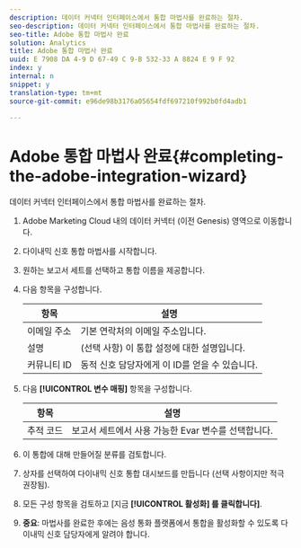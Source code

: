 ```yaml
---
description: 데이터 커넥터 인터페이스에서 통합 마법사를 완료하는 절차.
seo-description: 데이터 커넥터 인터페이스에서 통합 마법사를 완료하는 절차.
seo-title: Adobe 통합 마법사 완료
solution: Analytics
title: Adobe 통합 마법사 완료
uuid: E 7908 DA 4-9 D 67-49 C 9-B 532-33 A 8824 E 9 F 92
index: y
internal: n
snippet: y
translation-type: tm+mt
source-git-commit: e96de98b3176a05654fdf697210f992b0fd4adb1

---
```



# Adobe 통합 마법사 완료{#completing-the-adobe-integration-wizard}

데이터 커넥터 인터페이스에서 통합 마법사를 완료하는 절차.

1. Adobe Marketing Cloud 내의 데이터 커넥터 (이전 Genesis) 영역으로 이동합니다.
1. 다이내믹 신호 통합 마법사를 시작합니다.
1. 원하는 보고서 세트를 선택하고 통합 이름을 제공합니다.
1. 다음 항목을 구성합니다.

   | 항목 | 설명 |
   |---|---|
   | 이메일 주소 | 기본 연락처의 이메일 주소입니다. |
   | 설명 | (선택 사항) 이 통합 설정에 대한 설명입니다. |
   | 커뮤니티 ID | 동적 신호 담당자에게 이 ID를 얻을 수 있습니다. |

1. 다음 **[!UICONTROL 변수 매핑]** 항목을 구성합니다.

   | 항목 | 설명 |
   |---|---|
   | 추적 코드 | 보고서 세트에서 사용 가능한 Evar 변수를 선택합니다. |

1. 이 통합에 대해 만들어질 분류를 검토합니다.
1. 상자를 선택하여 다이내믹 신호 통합 대시보드를 만듭니다 (선택 사항이지만 적극 권장됨).
1. 모든 구성 항목을 검토하고 [지금 **[!UICONTROL 활성화] 를 클릭합니다]**.
1. **중요**: 마법사를 완료한 후에는 음성 통화 플랫폼에서 통합을 활성화할 수 있도록 다이내믹 신호 담당자에게 알려야 합니다.
